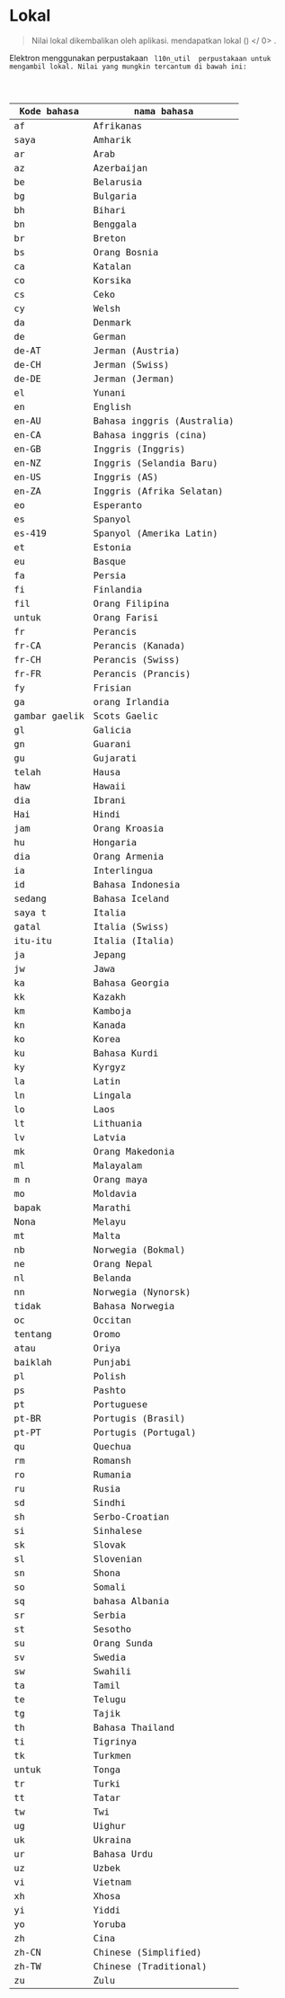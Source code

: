 # Lokal

> Nilai lokal dikembalikan oleh  aplikasi. mendapatkan lokal () </ 0> .</p>
</blockquote>

<p>Elektron menggunakan perpustakaan <code> l10n_util </ 0> perpustakaan untuk mengambil lokal. Nilai yang mungkin tercantum di bawah ini:</p>

<table>
<thead>
<tr>
  <th>Kode bahasa</th>
  <th>nama bahasa</th>
</tr>
</thead>
<tbody>
<tr>
  <td>af</td>
  <td>Afrikanas</td>
</tr>
<tr>
  <td>saya</td>
  <td>Amharik</td>
</tr>
<tr>
  <td>ar</td>
  <td>Arab</td>
</tr>
<tr>
  <td>az</td>
  <td>Azerbaijan</td>
</tr>
<tr>
  <td>be</td>
  <td>Belarusia</td>
</tr>
<tr>
  <td>bg</td>
  <td>Bulgaria</td>
</tr>
<tr>
  <td>bh</td>
  <td>Bihari</td>
</tr>
<tr>
  <td>bn</td>
  <td>Benggala</td>
</tr>
<tr>
  <td>br</td>
  <td>Breton</td>
</tr>
<tr>
  <td>bs</td>
  <td>Orang Bosnia</td>
</tr>
<tr>
  <td>ca</td>
  <td>Katalan</td>
</tr>
<tr>
  <td>co</td>
  <td>Korsika</td>
</tr>
<tr>
  <td>cs</td>
  <td>Ceko</td>
</tr>
<tr>
  <td>cy</td>
  <td>Welsh</td>
</tr>
<tr>
  <td>da</td>
  <td>Denmark</td>
</tr>
<tr>
  <td>de</td>
  <td>German</td>
</tr>
<tr>
  <td>de-AT</td>
  <td>Jerman (Austria)</td>
</tr>
<tr>
  <td>de-CH</td>
  <td>Jerman (Swiss)</td>
</tr>
<tr>
  <td>de-DE</td>
  <td>Jerman (Jerman)</td>
</tr>
<tr>
  <td>el</td>
  <td>Yunani</td>
</tr>
<tr>
  <td>en</td>
  <td>English</td>
</tr>
<tr>
  <td>en-AU</td>
  <td>Bahasa inggris (Australia)</td>
</tr>
<tr>
  <td>en-CA</td>
  <td>Bahasa inggris (cina)</td>
</tr>
<tr>
  <td>en-GB</td>
  <td>Inggris (Inggris)</td>
</tr>
<tr>
  <td>en-NZ</td>
  <td>Inggris (Selandia Baru)</td>
</tr>
<tr>
  <td>en-US</td>
  <td>Inggris (AS)</td>
</tr>
<tr>
  <td>en-ZA</td>
  <td>Inggris (Afrika Selatan)</td>
</tr>
<tr>
  <td>eo</td>
  <td>Esperanto</td>
</tr>
<tr>
  <td>es</td>
  <td>Spanyol</td>
</tr>
<tr>
  <td>es-419</td>
  <td>Spanyol (Amerika Latin)</td>
</tr>
<tr>
  <td>et</td>
  <td>Estonia</td>
</tr>
<tr>
  <td>eu</td>
  <td>Basque</td>
</tr>
<tr>
  <td>fa</td>
  <td>Persia</td>
</tr>
<tr>
  <td>fi</td>
  <td>Finlandia</td>
</tr>
<tr>
  <td>fil</td>
  <td>Orang Filipina</td>
</tr>
<tr>
  <td>untuk</td>
  <td>Orang Farisi</td>
</tr>
<tr>
  <td>fr</td>
  <td>Perancis</td>
</tr>
<tr>
  <td>fr-CA</td>
  <td>Perancis (Kanada)</td>
</tr>
<tr>
  <td>fr-CH</td>
  <td>Perancis (Swiss)</td>
</tr>
<tr>
  <td>fr-FR</td>
  <td>Perancis (Prancis)</td>
</tr>
<tr>
  <td>fy</td>
  <td>Frisian</td>
</tr>
<tr>
  <td>ga</td>
  <td>orang Irlandia</td>
</tr>
<tr>
  <td>gambar gaelik</td>
  <td>Scots Gaelic</td>
</tr>
<tr>
  <td>gl</td>
  <td>Galicia</td>
</tr>
<tr>
  <td>gn</td>
  <td>Guarani</td>
</tr>
<tr>
  <td>gu</td>
  <td>Gujarati</td>
</tr>
<tr>
  <td>telah</td>
  <td>Hausa</td>
</tr>
<tr>
  <td>haw</td>
  <td>Hawaii</td>
</tr>
<tr>
  <td>dia</td>
  <td>Ibrani</td>
</tr>
<tr>
  <td>Hai</td>
  <td>Hindi</td>
</tr>
<tr>
  <td>jam</td>
  <td>Orang Kroasia</td>
</tr>
<tr>
  <td>hu</td>
  <td>Hongaria</td>
</tr>
<tr>
  <td>dia</td>
  <td>Orang Armenia</td>
</tr>
<tr>
  <td>ia</td>
  <td>Interlingua</td>
</tr>
<tr>
  <td>id</td>
  <td>Bahasa Indonesia</td>
</tr>
<tr>
  <td>sedang</td>
  <td>Bahasa Iceland</td>
</tr>
<tr>
  <td>saya t</td>
  <td>Italia</td>
</tr>
<tr>
  <td>gatal</td>
  <td>Italia (Swiss)</td>
</tr>
<tr>
  <td>itu-itu</td>
  <td>Italia (Italia)</td>
</tr>
<tr>
  <td>ja</td>
  <td>Jepang</td>
</tr>
<tr>
  <td>jw</td>
  <td>Jawa</td>
</tr>
<tr>
  <td>ka</td>
  <td>Bahasa Georgia</td>
</tr>
<tr>
  <td>kk</td>
  <td>Kazakh</td>
</tr>
<tr>
  <td>km</td>
  <td>Kamboja</td>
</tr>
<tr>
  <td>kn</td>
  <td>Kanada</td>
</tr>
<tr>
  <td>ko</td>
  <td>Korea</td>
</tr>
<tr>
  <td>ku</td>
  <td>Bahasa Kurdi</td>
</tr>
<tr>
  <td>ky</td>
  <td>Kyrgyz</td>
</tr>
<tr>
  <td>la</td>
  <td>Latin</td>
</tr>
<tr>
  <td>ln</td>
  <td>Lingala</td>
</tr>
<tr>
  <td>lo</td>
  <td>Laos</td>
</tr>
<tr>
  <td>lt</td>
  <td>Lithuania</td>
</tr>
<tr>
  <td>lv</td>
  <td>Latvia</td>
</tr>
<tr>
  <td>mk</td>
  <td>Orang Makedonia</td>
</tr>
<tr>
  <td>ml</td>
  <td>Malayalam</td>
</tr>
<tr>
  <td>m n</td>
  <td>Orang maya</td>
</tr>
<tr>
  <td>mo</td>
  <td>Moldavia</td>
</tr>
<tr>
  <td>bapak</td>
  <td>Marathi</td>
</tr>
<tr>
  <td>Nona</td>
  <td>Melayu</td>
</tr>
<tr>
  <td>mt</td>
  <td>Malta</td>
</tr>
<tr>
  <td>nb</td>
  <td>Norwegia (Bokmal)</td>
</tr>
<tr>
  <td>ne</td>
  <td>Orang Nepal</td>
</tr>
<tr>
  <td>nl</td>
  <td>Belanda</td>
</tr>
<tr>
  <td>nn</td>
  <td>Norwegia (Nynorsk)</td>
</tr>
<tr>
  <td>tidak</td>
  <td>Bahasa Norwegia</td>
</tr>
<tr>
  <td>oc</td>
  <td>Occitan</td>
</tr>
<tr>
  <td>tentang</td>
  <td>Oromo</td>
</tr>
<tr>
  <td>atau</td>
  <td>Oriya</td>
</tr>
<tr>
  <td>baiklah</td>
  <td>Punjabi</td>
</tr>
<tr>
  <td>pl</td>
  <td>Polish</td>
</tr>
<tr>
  <td>ps</td>
  <td>Pashto</td>
</tr>
<tr>
  <td>pt</td>
  <td>Portuguese</td>
</tr>
<tr>
  <td>pt-BR</td>
  <td>Portugis (Brasil)</td>
</tr>
<tr>
  <td>pt-PT</td>
  <td>Portugis (Portugal)</td>
</tr>
<tr>
  <td>qu</td>
  <td>Quechua</td>
</tr>
<tr>
  <td>rm</td>
  <td>Romansh</td>
</tr>
<tr>
  <td>ro</td>
  <td>Rumania</td>
</tr>
<tr>
  <td>ru</td>
  <td>Rusia</td>
</tr>
<tr>
  <td>sd</td>
  <td>Sindhi</td>
</tr>
<tr>
  <td>sh</td>
  <td>Serbo-Croatian</td>
</tr>
<tr>
  <td>si</td>
  <td>Sinhalese</td>
</tr>
<tr>
  <td>sk</td>
  <td>Slovak</td>
</tr>
<tr>
  <td>sl</td>
  <td>Slovenian</td>
</tr>
<tr>
  <td>sn</td>
  <td>Shona</td>
</tr>
<tr>
  <td>so</td>
  <td>Somali</td>
</tr>
<tr>
  <td>sq</td>
  <td>bahasa Albania</td>
</tr>
<tr>
  <td>sr</td>
  <td>Serbia</td>
</tr>
<tr>
  <td>st</td>
  <td>Sesotho</td>
</tr>
<tr>
  <td>su</td>
  <td>Orang Sunda</td>
</tr>
<tr>
  <td>sv</td>
  <td>Swedia</td>
</tr>
<tr>
  <td>sw</td>
  <td>Swahili</td>
</tr>
<tr>
  <td>ta</td>
  <td>Tamil</td>
</tr>
<tr>
  <td>te</td>
  <td>Telugu</td>
</tr>
<tr>
  <td>tg</td>
  <td>Tajik</td>
</tr>
<tr>
  <td>th</td>
  <td>Bahasa Thailand</td>
</tr>
<tr>
  <td>ti</td>
  <td>Tigrinya</td>
</tr>
<tr>
  <td>tk</td>
  <td>Turkmen</td>
</tr>
<tr>
  <td>untuk</td>
  <td>Tonga</td>
</tr>
<tr>
  <td>tr</td>
  <td>Turki</td>
</tr>
<tr>
  <td>tt</td>
  <td>Tatar</td>
</tr>
<tr>
  <td>tw</td>
  <td>Twi</td>
</tr>
<tr>
  <td>ug</td>
  <td>Uighur</td>
</tr>
<tr>
  <td>uk</td>
  <td>Ukraina</td>
</tr>
<tr>
  <td>ur</td>
  <td>Bahasa Urdu</td>
</tr>
<tr>
  <td>uz</td>
  <td>Uzbek</td>
</tr>
<tr>
  <td>vi</td>
  <td>Vietnam</td>
</tr>
<tr>
  <td>xh</td>
  <td>Xhosa</td>
</tr>
<tr>
  <td>yi</td>
  <td>Yiddi</td>
</tr>
<tr>
  <td>yo</td>
  <td>Yoruba</td>
</tr>
<tr>
  <td>zh</td>
  <td>Cina</td>
</tr>
<tr>
  <td>zh-CN</td>
  <td>Chinese (Simplified)</td>
</tr>
<tr>
  <td>zh-TW</td>
  <td>Chinese (Traditional)</td>
</tr>
<tr>
  <td>zu</td>
  <td>Zulu</td>
</tr>
</tbody>
</table>